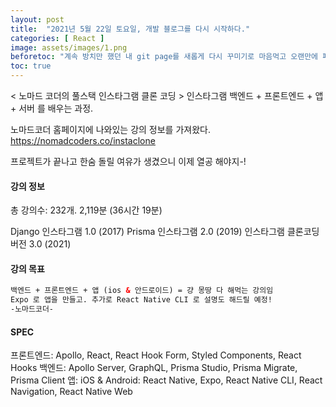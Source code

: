 ```yaml
---
layout: post
title:  "2021년 5월 22일 토요일, 개발 블로그를 다시 시작하다."
categories: [ React ]
image: assets/images/1.png
beforetoc: "계속 방치만 했던 내 git page를 새롭게 다시 꾸미기로 마음먹고 오랜만에 페이지 세팅을 끝냈다. 노마드 코더의 강의를 들으며 나에게 필요한, 혹은 다른 누군가에게 필요할 수도 있는 정보들로 이곳을 가득 채우고 싶다. "
toc: true
---
```


< 노마드 코더의 풀스택 인스타그램 클론 코딩 >
인스타그램 백엔드 + 프론트엔드 + 앱 + 서버
를 배우는 과정.

노마드코더 홈페이지에 나와있는 강의 정보를 가져왔다.
https://nomadcoders.co/instaclone

프로젝트가 끝나고 한숨 돌릴 여유가 생겼으니 이제 열공 해야지-!

#### 강의 정보

총 강의수: 232개. 2,119분 (36시간 19분)

Django 인스타그램 1.0 (2017)
Prisma 인스타그램 2.0 (2019)
인스타그램 클론코딩 버전 3.0 (2021)


#### 강의 목표

```html
백엔드 + 프론트엔드 + 앱 (ios & 안드로이드) = 걍 몽땅 다 해먹는 강의임
Expo 로 앱을 만들고. 추가로 React Native CLI 로 설명도 해드릴 예정!
-노마드코더-
```

#### SPEC

프론트엔드: Apollo, React, React Hook Form, Styled Components, React Hooks
백엔드: Apollo Server, GraphQL, Prisma Studio, Prisma Migrate, Prisma Client
앱: iOS & Android: React Native, Expo, React Native CLI, React Navigation, React Native Web